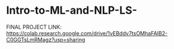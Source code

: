 # Intro-to-ML-and-NLP-LS-
FINAL PROJECT LINK:
https://colab.research.google.com/drive/1vEBddv7tsOMhaFAIB2-C0GGTsLmRMagz?usp=sharing
